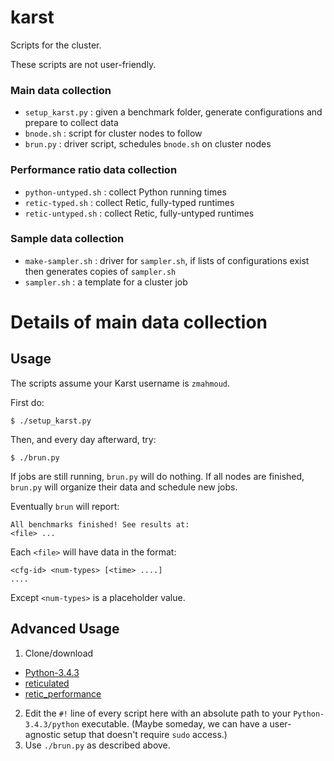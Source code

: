 karst
===

Scripts for the cluster.

These scripts are not user-friendly.


### Main data collection

- `setup_karst.py` : given a benchmark folder, generate configurations and prepare to collect data
- `bnode.sh` : script for cluster nodes to follow
- `brun.py` : driver script, schedules `bnode.sh` on cluster nodes


### Performance ratio data collection

- `python-untyped.sh` : collect Python running times
- `retic-typed.sh` : collect Retic, fully-typed runtimes
- `retic-untyped.sh` : collect Retic, fully-untyped runtimes


### Sample data collection

- `make-sampler.sh` : driver for `sampler.sh`, if lists of configurations exist then generates copies of `sampler.sh`
- `sampler.sh` : a template for a cluster job


Details of main data collection
===

Usage
---

The scripts assume your Karst username is `zmahmoud`.

First do:
```
$ ./setup_karst.py
```

Then, and every day afterward, try:

```
$ ./brun.py
```

If jobs are still running, `brun.py` will do nothing.
If all nodes are finished, `brun.py` will organize their data and schedule new jobs.

Eventually `brun` will report:

```
All benchmarks finished! See results at:
<file> ...
```

Each `<file>` will have data in the format:

```
<cfg-id> <num-types> [<time> ....]
....
```

Except `<num-types>` is a placeholder value.


Advanced Usage
---

1. Clone/download
  - [Python-3.4.3](https://www.python.org/downloads/release/python-343/)
  - [reticulated](https://github.com/mvitousek/reticulated)
  - [retic_performance](https://github.com/migeed-z/retic_performance)
2. Edit the `#!` line of every script here with an absolute path to your
   `Python-3.4.3/python` executable.
   (Maybe someday, we can have a user-agnostic setup that doesn't require `sudo` access.)
3. Use `./brun.py` as described above.

